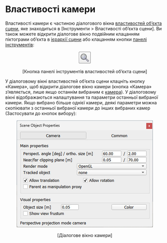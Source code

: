 # Властивості камери

Властивості камери є частиною діалогового вікна [властивостей об’єкта сцени](https://www.coppeliarobotics.com/helpFiles/en/sceneObjectPropertiesDialog.htm), яке знаходиться в [Інструменти > Властивості об’єкта сцени]. Ви також можете відкрити діалогове вікно подвійним клацанням піктограми об’єкта в [ієрархії сцени](https://www.coppeliarobotics.com/helpFiles/en/userInterface.htm#SceneHierarchy) або клацанням кнопки [панелі інструментів](https://www.coppeliarobotics.com/helpFiles/en/userInterface.htm#toolbars):

<p align="center">
<img src="objectPropertyToolbarButton.jpg" />
</p>
<p align="center">[Кнопка панелі інструментів властивостей об’єкта сцени]</p>

У діалоговому вікні властивостей об’єкта сцени клацніть кнопку «Камера», щоб відкрити діалогове вікно камери (кнопка «Камера» з’являється, лише якщо останнім вибраним є [камера](<../Cameras/Cameras.md>)). У діалоговому вікні відображаються налаштування та параметри останньої вибраної камери. Якщо вибрано більше однієї камери, деякі параметри можна скопіювати з останньої вибраної камери до інших вибраних камер (Застосувати до кнопок вибору):

<p align="center">
<img src="cameraProperties1.jpg" />
</p>
<p align="center">[Діалогове вікно камери]</p>
